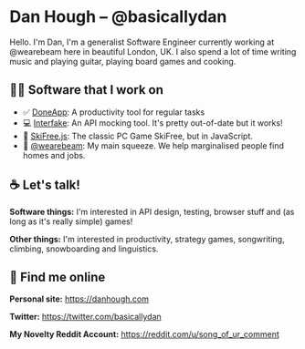 # Dan Hough – @basicallydan

Hello. I'm Dan, I'm a generalist Software Engineer currently working at
@wearebeam here in beautiful London, UK. I also spend a lot of time
writing music and playing guitar, playing board games and cooking.

## 👨‍💻 Software that I work on

* :white_check_mark: [DoneApp](http://danhough.com/blog/done-devlog-3/): A productivity tool for regular tasks
* 💻 [Interfake](https://github.com/basicallydan/interfake): An API mocking tool. It's pretty out-of-date but it works!
* 🎿 [SkiFree.js](http://basicallydan.github.io/skifree.js/): The classic PC Game SkiFree, but in JavaScript.
* 🏡 [@wearebeam](https://beam.org): My main squeeze. We help marginalised people find homes and jobs.

## :coffee: Let's talk!

**Software things:** I'm interested in API design, testing, browser stuff and
(as long as it's really simple) games!

**Other things:** I'm interested in productivity, strategy games, songwriting,
climbing, snowboarding and linguistics.

## :telescope: Find me online

**Personal site:** https://danhough.com

**Twitter:** https://twitter.com/basicallydan

**My Novelty Reddit Account:** https://reddit.com/u/song_of_ur_comment


